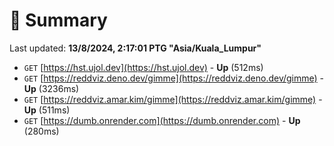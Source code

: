 # 📖 Summary
Last updated: **13/8/2024, 2:17:01 PTG "Asia/Kuala_Lumpur"**

- `GET` [https://hst.ujol.dev](https://hst.ujol.dev) - **Up** (512ms)
- `GET` [https://reddviz.deno.dev/gimme](https://reddviz.deno.dev/gimme) - **Up** (3236ms)
- `GET` [https://reddviz.amar.kim/gimme](https://reddviz.amar.kim/gimme) - **Up** (511ms)
- `GET` [https://dumb.onrender.com](https://dumb.onrender.com) - **Up** (280ms)
